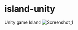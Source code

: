 # island-unity
Unity game Island
![Screenshot_1](https://user-images.githubusercontent.com/97848708/220622151-9500c74d-246c-4361-ad2d-0e9e30e6fd9b.png)
